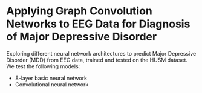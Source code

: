 # Applying Graph Convolution Networks to EEG Data for Diagnosis of Major Depressive Disorder

Exploring different neural network architectures to predict Major Depressive Disorder (MDD) from EEG data, trained and tested on the HUSM dataset. We test the following models:

* 8-layer basic neural network
* Convolutional neural network
